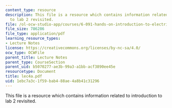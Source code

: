 ```yaml
---
content_type: resource
description: This file is a resource which contains information related to introduction
  to lab 2 revisited.
file: /ol-ocw-studio-app/courses/6-091-hands-on-introduction-to-electrical-engineering-lab-skills-january-iap-2008/1ebc7a3c1f59bab488ae4a8b41c31296_lec4a.pdf
file_size: 786286
file_type: application/pdf
learning_resource_types:
- Lecture Notes
license: https://creativecommons.org/licenses/by-nc-sa/4.0/
ocw_type: OCWFile
parent_title: Lecture Notes
parent_type: CourseSection
parent_uid: b5070277-ae3b-99a3-a1bb-acf3890ee45e
resourcetype: Document
title: lec4a.pdf
uid: 1ebc7a3c-1f59-bab4-88ae-4a8b41c31296
---
```

This file is a resource which contains information related to introduction to lab 2 revisited.